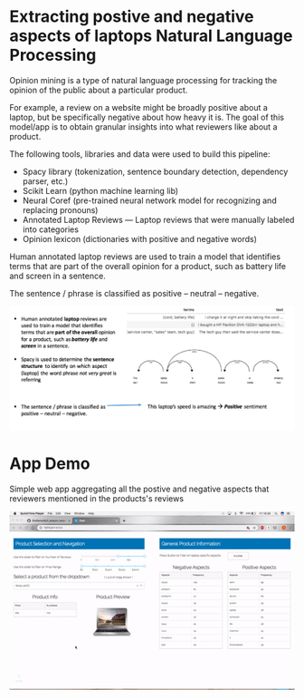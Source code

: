 # Extracting postive and negative aspects of laptops Natural Language Processing 

Opinion mining is a type of natural language processing for tracking the opinion of the public about a particular product.

For example, a review on a website might be broadly positive about a laptop, but be specifically negative about how heavy it is. The goal of this model/app is to obtain granular insights into what reviewers like about a product.

The following tools, libraries and data were used to build this pipeline:

- Spacy library (tokenization, sentence boundary detection, dependency parser, etc.)
- Scikit Learn (python machine learning lib)
- Neural Coref (pre-trained neural network model for recognizing and replacing pronouns)
- Annotated Laptop Reviews — Laptop reviews that were manually labeled into categories
- Opinion lexicon (dictionaries with positive and negative words)

Human annotated laptop reviews are used to train a model that identifies terms that are part of the overall opinion for a product, such as battery life and screen in a sentence.

The sentence / phrase is classified as positive – neutral – negative.


![](demo.png)



# App Demo

Simple web app aggregating all the postive and negative aspects that reviewers mentioned in the products's reviews

![](demo_app.gif)
